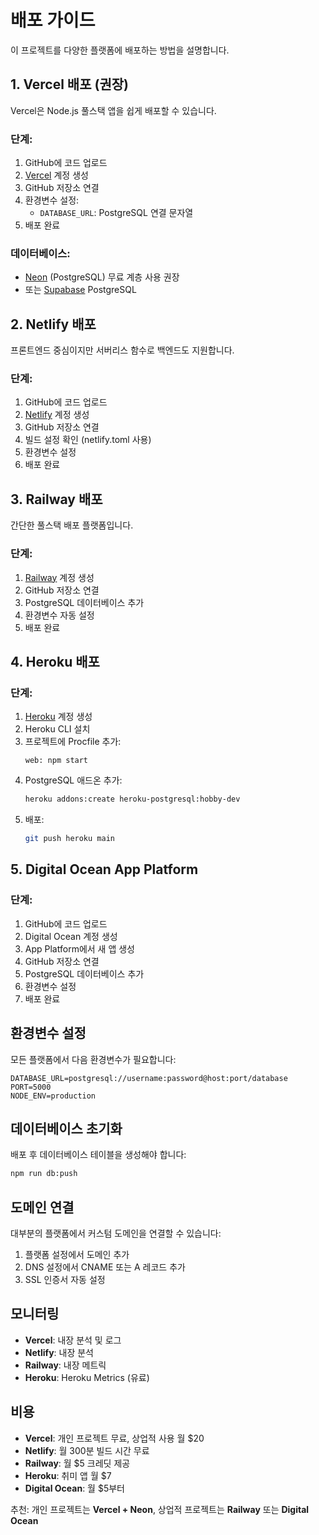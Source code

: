 # 배포 가이드

이 프로젝트를 다양한 플랫폼에 배포하는 방법을 설명합니다.

## 1. Vercel 배포 (권장)

Vercel은 Node.js 풀스택 앱을 쉽게 배포할 수 있습니다.

### 단계:
1. GitHub에 코드 업로드
2. [Vercel](https://vercel.com) 계정 생성
3. GitHub 저장소 연결
4. 환경변수 설정:
   - `DATABASE_URL`: PostgreSQL 연결 문자열
5. 배포 완료

### 데이터베이스:
- [Neon](https://neon.tech) (PostgreSQL) 무료 계층 사용 권장
- 또는 [Supabase](https://supabase.com) PostgreSQL

## 2. Netlify 배포

프론트엔드 중심이지만 서버리스 함수로 백엔드도 지원합니다.

### 단계:
1. GitHub에 코드 업로드
2. [Netlify](https://netlify.com) 계정 생성
3. GitHub 저장소 연결
4. 빌드 설정 확인 (netlify.toml 사용)
5. 환경변수 설정
6. 배포 완료

## 3. Railway 배포

간단한 풀스택 배포 플랫폼입니다.

### 단계:
1. [Railway](https://railway.app) 계정 생성
2. GitHub 저장소 연결
3. PostgreSQL 데이터베이스 추가
4. 환경변수 자동 설정
5. 배포 완료

## 4. Heroku 배포

### 단계:
1. [Heroku](https://heroku.com) 계정 생성
2. Heroku CLI 설치
3. 프로젝트에 Procfile 추가:
   ```
   web: npm start
   ```
4. PostgreSQL 애드온 추가:
   ```bash
   heroku addons:create heroku-postgresql:hobby-dev
   ```
5. 배포:
   ```bash
   git push heroku main
   ```

## 5. Digital Ocean App Platform

### 단계:
1. GitHub에 코드 업로드
2. Digital Ocean 계정 생성
3. App Platform에서 새 앱 생성
4. GitHub 저장소 연결
5. PostgreSQL 데이터베이스 추가
6. 환경변수 설정
7. 배포 완료

## 환경변수 설정

모든 플랫폼에서 다음 환경변수가 필요합니다:

```
DATABASE_URL=postgresql://username:password@host:port/database
PORT=5000
NODE_ENV=production
```

## 데이터베이스 초기화

배포 후 데이터베이스 테이블을 생성해야 합니다:

```bash
npm run db:push
```

## 도메인 연결

대부분의 플랫폼에서 커스텀 도메인을 연결할 수 있습니다:

1. 플랫폼 설정에서 도메인 추가
2. DNS 설정에서 CNAME 또는 A 레코드 추가
3. SSL 인증서 자동 설정

## 모니터링

- **Vercel**: 내장 분석 및 로그
- **Netlify**: 내장 분석
- **Railway**: 내장 메트릭
- **Heroku**: Heroku Metrics (유료)

## 비용

- **Vercel**: 개인 프로젝트 무료, 상업적 사용 월 $20
- **Netlify**: 월 300분 빌드 시간 무료
- **Railway**: 월 $5 크레딧 제공
- **Heroku**: 취미 앱 월 $7
- **Digital Ocean**: 월 $5부터

추천: 개인 프로젝트는 **Vercel + Neon**, 상업적 프로젝트는 **Railway** 또는 **Digital Ocean**